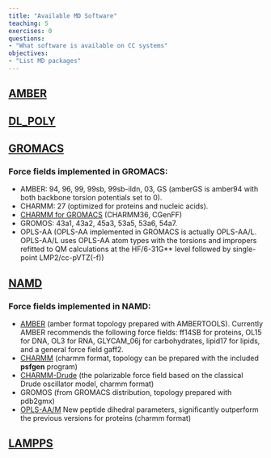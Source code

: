 ```yaml
---
title: "Available MD Software"
teaching: 5
exercises: 0
questions:
- "What software is available on CC systems"
objectives:
- "List MD packages"
---
```


## [AMBER](http://ambermd.org)

## [DL_POLY](https://www.scd.stfc.ac.uk/Pages/DL_POLY.aspx)

## [GROMACS](http://gromacs.org)
### Force fields implemented in GROMACS:

- AMBER: 94, 96, 99, 99sb, 99sb-ildn, 03, GS (amberGS is amber94 with both backbone torsion potentials set to 0).
- CHARMM: 27 (optimized for proteins and nucleic acids).
- [CHARMM for GROMACS](http://mackerell.umaryland.edu/charmm_ff.shtml#charmm) (CHARMM36, CGenFF)
- GROMOS: 43a1, 43a2, 45a3, 53a5, 53a6, 54a7.
- OPLS-AA (OPLS-AA implemented in GROMACS is actually OPLS-AA/L. OPLS-AA/L uses OPLS-AA atom types with the torsions and impropers refitted to QM calculations at the HF/6-31G** level followed by single-point LMP2/cc-pVTZ(-f))

## [NAMD](https://www.ks.uiuc.edu/Research/namd/)

### Force fields implemented in NAMD:
- [AMBER](http://ambermd.org/AmberModels.php) (amber format topology prepared with AMBERTOOLS). Currently AMBER recommends the following force fields: ff14SB for proteins, OL15 for DNA, OL3 for RNA, GLYCAM_06j for carbohydrates, lipid17 for lipids, and a general force field gaff2.
- [CHARMM](http://mackerell.umaryland.edu/charmm_ff.shtml#charmm) (charmm format, topology can be prepared with the included **psfgen** program)
- [CHARMM-Drude](http://mackerell.umaryland.edu/charmm_drude_ff.shtml) (the polarizable force field based on the classical Drude oscillator model, charmm format)
- GROMOS (from GROMACS distribution, topology prepared with pdb2gmx)
- [OPLS-AA/M](http://zarbi.chem.yale.edu/oplsaam.html) New peptide dihedral parameters, significantly outperform the previous versions for proteins (charmm format)

## [LAMPPS](https://lammps.sandia.gov)
